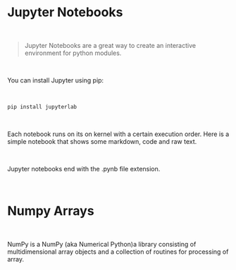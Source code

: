 
# Jupyter Notebooks

<br>

> Jupyter Notebooks are a great way to create an interactive environment for python modules. <br>

<br>

You can install Jupyter using pip: <br>

<br>

```bash #or Windows
pip install jupyterlab
```

<br>

Each notebook runs on its on kernel with a certain execution order. Here is a simple notebook that shows some markdown, code and raw text.

<br>

Jupyter notebooks end with the .pynb file extension.

<br>

# Numpy Arrays

<br>

NumPy is a NumPy (aka Numerical Python)a library consisting of multidimensional array objects and a collection of routines for processing of array.